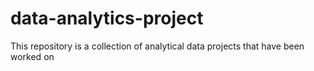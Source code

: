 # data-analytics-project

This repository is a collection of analytical data projects that have been worked on
